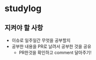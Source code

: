 # studylog

## 지켜야 할 사항
+ 이슈로 일주일간 무엇을 공부할지
+ 공부한 내용을 PR로 날려서 공부한 것을 공유
  + PR한것을 확인하고 comment 달아주기!

